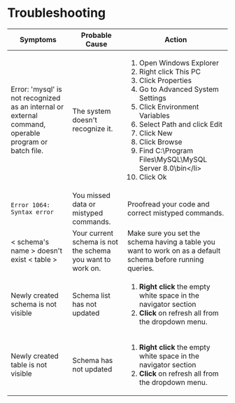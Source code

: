 # Troubleshooting

| Symptoms                                                                                             | Probable Cause                                             | Action                                                                                                                                                                                                                                                                                                                            |
| ---------------------------------------------------------------------------------------------------- | ---------------------------------------------------------- | --------------------------------------------------------------------------------------------------------------------------------------------------------------------------------------------------------------------------------------------------------------------------------------------------------------------------------- |
| Error: 'mysql' is not recognized as an internal or external command, operable program or batch file. | The system doesn't recognize it.                           | <ol><li>Open Windows Explorer</li><li>Right click This PC</li><li>Click Properties</li><li>Go to Advanced System Settings</li><li>Click Environment Variables</li><li> Select Path and click Edit</li><li> Click New</li><li> Click Browse</li><li> Find C:\Program Files\MySQL\MySQL Server 8.0\bin\</li><li> Click Ok</li></ol> |
| `Error 1064: Syntax error`                                                                           | You missed data or mistyped commands.                      | Proofread your code and correct mistyped commands.                                                                                                                                                                                                                                                                                |
| < schema's name > doesn't exist < table >                                                            | Your current schema is not the schema you want to work on. | Make sure you set the schema having a table you want to work on as a default schema before running queries.                                                                                                                                                                                                                       |
| Newly created schema is not visible                                                                  | Schema list has not updated                                | <ol><li>**Right click** the empty white space in the navigator section</li><li>**Click** on refresh all from the dropdown menu.</li></ol>                                                                                                                                                                                         |
| Newly created table is not visible                                                                   | Schema has not updated                                     | <ol><li>**Right click** the empty white space in the navigator section</li><li>**Click** on refresh all from the dropdown menu.</li></ol>                                                                                                                                                                                         |
